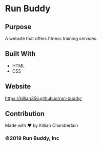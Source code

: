 # Run Buddy

## Purpose
A website that offers fitness training services.

## Built With
* HTML
* CSS

## Website
https://killian356.github.io/run-buddy/

## Contribution
Made with ❤️ by Killian Chamberlain

### ©️2019 Run Buddy, Inc
